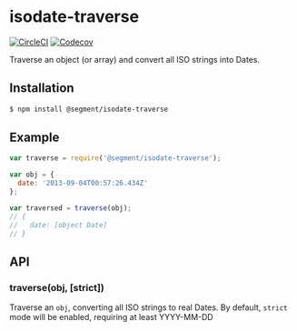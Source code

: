 # isodate-traverse

[![CircleCI](https://img.shields.io/circleci/project/segmentio/isodate-traverse/master.svg?maxAge=2592000)](https://circleci.com/gh/segmentio/isodate-traverse)
[![Codecov](https://img.shields.io/codecov/c/github/segmentio/isodate-traverse/master.svg?maxAge=2592000)](https://codecov.io/gh/segmentio/isodate-traverse)

Traverse an object (or array) and convert all ISO strings into Dates.

## Installation

```sh
$ npm install @segment/isodate-traverse
```

## Example

```js
var traverse = require('@segment/isodate-traverse');

var obj = {
  date: '2013-09-04T00:57:26.434Z'
};

var traversed = traverse(obj);
// {
//   date: [object Date]
// }
```

## API

### traverse(obj, [strict])

Traverse an `obj`, converting all ISO strings to real Dates. By default, `strict` mode will be enabled, requiring at least YYYY-MM-DD
